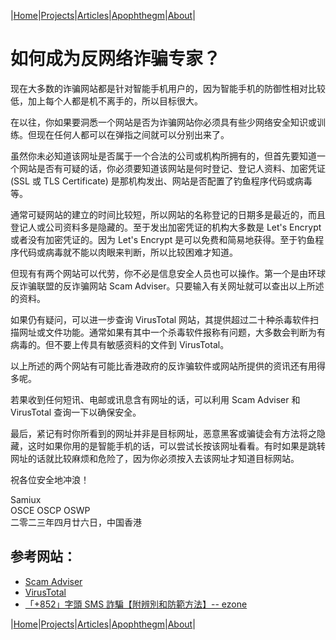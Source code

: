 |[Home](/README.md)|[Projects](/projects.md)|[Articles](/articles.md)|[Apophthegm](/apophthegm.md)|[About](/about.md)|

# 如何成为反网络诈骗专家？

现在大多数的诈骗网站都是针对智能手机用户的，因为智能手机的防御性相对比较低，加上每个人都是机不离手的，所以目标很大。

在以往，你如果要洞悉一个网站是否为诈骗网站你必须具有些少网络安全知识或训练。但现在任何人都可以在弹指之间就可以分别出来了。

虽然你未必知道该网址是否属于一个合法的公司或机构所拥有的，但首先要知道一个网站是否有可疑的话，你必须要知道该网站是何时登记、登记人资料、加密凭证 (SSL 或 TLS Certificate) 是那机构发出、网站是否配置了钓鱼程序代码或病毒等。

通常可疑网站的建立的时间比较短，所以网站的名称登记的日期多是最近的，而且登记人或公司资料多是隐藏的。至于发出加密凭证的机构大多数是 Let's Encrypt 或者没有加密凭证的。因为 Let's Encrypt 是可以免费和简易地获得。至于钓鱼程序代码或病毒就不能以肉眼来判断，所以比较困难才知道。

但现有有两个网站可以代劳，你不必是信息安全人员也可以操作。第一个是由环球反诈骗联盟的反诈骗网站 Scam Adviser。只要输入有关网址就可以查出以上所述的资料。

如果仍有疑问，可以进一步查询 VirusTotal 网站，其提供超过二十种杀毒软件扫描网址或文件功能。通常如果有其中一个杀毒软件报称有问题，大多数会判断为有病毒的。但不要上传具有敏感资料的文件到 VirusTotal。

以上所述的两个网站有可能比香港政府的反诈骗软件或网站所提供的资讯还有用得多呢。

若果收到任何短讯、电邮或讯息含有网址的话，可以利用 Scam Adviser 和 VirusTotal 查询一下以确保安全。

最后，紧记有时你所看到的网址并非是目标网址，恶意黑客或骗徒会有方法将之隐藏，这时如果你用的是智能手机的话，可以尝试长按该网址看看。有时如果是跳转网址的话就比较麻烦和危险了，因为你必须按入去该网址才知道目标网站。

祝各位安全地冲浪！

Samiux    
OSCE  OSCP  OSWP    
二零二三年四月廿六日，中国香港    

## 参考网站：

- [Scam Adviser](https://www.scamadviser.com/zh/home)  
- [VirusTotal](https://www.virustotal.com/gui/home/url)  
- [「+852」字頭 SMS 詐騙【附辨別和防範方法】-- ezone](https://ezone.ulifestyle.com.hk/article/3531283/%E3%80%8C%2B852%E3%80%8D%E5%AD%97%E9%A0%AD%20SMS%20%E8%A9%90%E9%A8%99%E3%80%90%E9%99%84%E8%BE%A8%E5%88%A5%E5%92%8C%E9%98%B2%E7%AF%84%E6%96%B9%E6%B3%95%E3%80%91)  

|[Home](/README.md)|[Projects](/projects.md)|[Articles](/articles.md)|[Apophthegm](/apophthegm.md)|[About](/about.md)|


